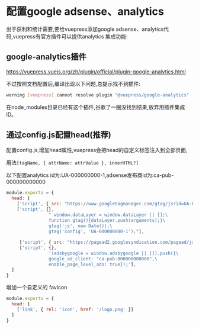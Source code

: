# 配置google adsense、analytics
出于获利和统计需要,要给vuepress添加google adsense、analytics代码,vuepress有官方插件可以提供analytics 集成功能:

## google-analytics插件
<https://vuepress.vuejs.org/zh/plugin/official/plugin-google-analytics.html>

不过按照文档配置后,编译出现以下问题,总提示找不到插件:

```bash
warning [vuepress] cannot resolve plugin "@vuepress/google-analytics"
```
在node_modules目录已经有这个插件,谷歌了一圈没找到结果,放弃用插件集成ID。

## 通过config.js配置head(推荐)
配置config.js,增加head属性,vuepress会把head的自定义标签注入到全部页面,

用法```[tagName, { attrName: attrValue }, innerHTML?]```

以下配置analytics id为:UA-000000000-1,adsense发布商id为:ca-pub-000000000000
```js
module.exports = {
  head: [
    ['script', { src: "https://www.googletagmanager.com/gtag/js?id=UA-000000000-1",async: true}],
    ['script', {},
                " window.dataLayer = window.dataLayer || [];\
                function gtag(){dataLayer.push(arguments);}\
                gtag('js', new Date());\
                gtag('config', 'UA-000000000-1');"],
    
     ['script', { src: "https://pagead2.googlesyndication.com/pagead/js/adsbygoogle.js" ,async: true}],
     ['script', {},
                '(adsbygoogle = window.adsbygoogle || []).push({\
                google_ad_client: "ca-pub-000000000000",\
                enable_page_level_ads: true});'],
  ]
}
```

增加一个自定义的 favicon
```js
module.exports = {
  head: [
    ['link', { rel: 'icon', href: '/logo.png' }]
  ]
}
```